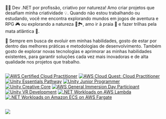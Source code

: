 👨‍💻 Dev .NET por profissão, criativo por natureza! Amo criar projetos que desafiam minha criatividade 💡. Quando não estou trabalhando ou estudando, você me encontra explorando mundos em jogos de aventura e RPG 🎮 ou explorando a natureza 🌴🏞️, amo ir à praia 🌊 e fazer trilhas pela mata atlântica 🌿.

🔎 Sempre em busca de evoluir em minhas habilidades, gosto de estar por dentro das melhores práticas e metodologias de desenvolvimento. Também gosto de explorar novas tecnologias e aprimorar as minhas habilidades existentes, para garantir soluções cada vez mais inovadoras e de alta qualidade nos projetos que trabalho.

##

<!--START_SECTION:badges-->
[![AWS Certified Cloud Practitioner](https://images.credly.com/size/105x105/images/00634f82-b07f-4bbd-a6bb-53de397fc3a6/image.png)](http://www.credly.com/badges/d6a72e5b-241b-4c19-af65-30ec9c78c258 "AWS Certified Cloud Practitioner")
[![AWS Cloud Quest: Cloud Practitioner](https://images.credly.com/size/105x105/images/2784d0d8-327c-406f-971e-9f0e15097003/image.png)](http://www.credly.com/badges/ae53f3cb-fb84-4088-9f70-b9e023a497ab "AWS Cloud Quest: Cloud Practitioner")
[![Unity Essentials Pathway](https://images.credly.com/size/105x105/images/2ebece18-451f-4f69-868a-9b5edac57567/image.png)](http://www.credly.com/badges/ebef9854-7d1a-41a6-a901-5c193b0f5e25 "Unity Essentials Pathway")
[![Unity Junior Programmer](https://images.credly.com/size/105x105/images/03d1c2f6-6182-49bd-b5af-2ef6d28b5383/image.png)](http://www.credly.com/badges/dd2d5c67-39e7-44be-bc62-595697786865 "Unity Junior Programmer")
[![Unity Creative Core](https://images.credly.com/size/105x105/images/24c48b7e-6c7b-4763-91e7-379565ba4e42/image.png)](http://www.credly.com/badges/57552fe8-4349-40ee-8d80-3b904e72fa08 "Unity Creative Core")
[![AWS General Immersion Day Participant](https://images.credly.com/size/105x105/images/52fa067b-fd7b-4083-bd36-b554cd134773/image.png)](http://www.credly.com/badges/b636f4f5-91c0-419a-96c2-085ae106bd5a "AWS General Immersion Day Participant")
[![Unity VR Development](https://images.credly.com/size/105x105/images/e0d9d005-83fd-404d-816e-9957220f2316/image.png)](http://www.credly.com/badges/7532a1d0-97b0-4e89-b568-e9f022aa1465 "Unity VR Development")
[![.NET Workloads on AWS Lambda](https://images.credly.com/size/105x105/images/221e7d7f-bceb-422e-8c31-436ecbcda614/image.png)](http://www.credly.com/badges/f2b55148-9c5f-4766-99d0-c5975569d20c ".NET Workloads on AWS Lambda")
[![.NET Workloads on Amazon ECS on AWS Fargate](https://images.credly.com/size/105x105/images/7e5e1967-439e-48e5-a913-625c712b2dc5/image.png)](http://www.credly.com/badges/3fe9ebcd-7ed3-484c-9263-285a96f51556 ".NET Workloads on Amazon ECS on AWS Fargate")
<!--END_SECTION:badges-->
## 
<div>
  <img src="https://github-readme-stats.vercel.app/api/top-langs/?username=vitormartins1&layout=compact&langs_count=14&hide=xslt,php,html,css,scss,shell,smalltalk"/> <!-- c%2B%2B -->
</div>
